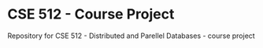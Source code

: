 # CSE 512 - Course Project

Repository for CSE 512 - Distributed and Parellel Databases - course project


